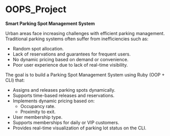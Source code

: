 # OOPS_Project
**Smart Parking Spot Management System**  

Urban areas face increasing challenges with efficient parking management. Traditional parking systems often suffer from inefficiencies such as:  
- Random spot allocation.
- Lack of reservations and guarantees for frequent users.
- No dynamic pricing based on demand or convenience.
- Poor user experience due to lack of real-time visibility.

The goal is to build a Parking Spot Management System using Ruby (OOP + CLI) that:
- Assigns and releases parking spots dynamically.
- Supports time-based releases and reservations.
- Implements dynamic pricing based on:
    - Occupancy rate.
    - Proximity to exit.
- User membership type.
- Supports memberships for daily or VIP customers.
- Provides real-time visualization of parking lot status on the CLI.
